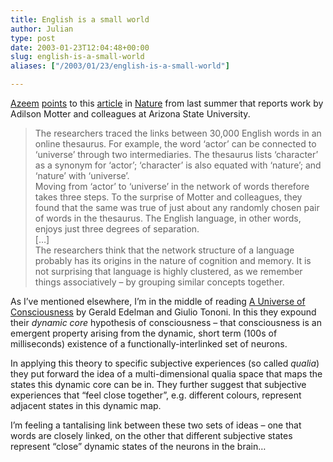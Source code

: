 ```yaml
---
title: English is a small world
author: Julian
type: post
date: 2003-01-23T12:04:48+00:00
slug: english-is-a-small-world 
aliases: ["/2003/01/23/english-is-a-small-world"]

---
```

[Azeem][1] [points][2] to this [article][3] in [Nature][4] from last summer that reports work by Adilson Motter and colleagues at Arizona State University.

<blockquote cite="https://www.nature.com/nsu/020701/020701-2.html">
  <p>
    The researchers traced the links between 30,000 English words in an online thesaurus. For example, the word &#8216;actor&#8217; can be connected to &#8216;universe&#8217; through two intermediaries. The thesaurus lists &#8216;character&#8217; as a synonym for &#8216;actor&#8217;; &#8216;character&#8217; is also equated with &#8216;nature&#8217;; and &#8216;nature&#8217; with &#8216;universe&#8217;.<br /> Moving from &#8216;actor&#8217; to &#8216;universe&#8217; in the network of words therefore takes three steps. To the surprise of Motter and colleagues, they found that the same was true of just about any randomly chosen pair of words in the thesaurus. The English language, in other words, enjoys just three degrees of separation.<br /> [&#8230;]<br /> The researchers think that the network structure of a language probably has its origins in the nature of cognition and memory. It is not surprising that language is highly clustered, as we remember things associatively &#8211; by grouping similar concepts together.
  </p>
</blockquote>

As I&#8217;ve mentioned elsewhere, I&#8217;m in the middle of reading [A Universe of Consciousness][5] by Gerald Edelman and Giulio Tononi. In this they expound their _dynamic core_ hypothesis of consciousness &#8211; that consciousness is an emergent property arising from the dynamic, short term (100s of milliseconds) existence of a functionally-interlinked set of neurons. 

In applying this theory to specific subjective experiences (so called _qualia_) they put forward the idea of a multi-dimensional </em>qualia space</em> that maps the states this dynamic core can be in. They further suggest that subjective experiences that &#8220;feel close together&#8221;, e.g. different colours, represent adjacent states in this dynamic map.

I&#8217;m feeling a tantalising link between these two sets of ideas &#8211; one that words are closely linked, on the other that different subjective states represent &#8220;close&#8221; dynamic states of the neurons in the brain&#8230;

 [1]: https://azeem.azhar.co.uk/
 [2]: https://azeem.azhar.co.uk/archives/000345.php#000345
 [3]: https://www.nature.com/nsu/020701/020701-2.html "Small word network"
 [4]: https://www.nature.com/nsu/index.html
 [5]: https://www.synesthesia.co.uk/library/archives/000124.php
